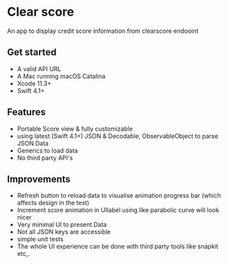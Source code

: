 # Clear score 

An app to display credit score information from clearscore endooint


## Get started 

* A valid API URL 
* A Mac running macOS Catalina
* Xcode 11.3+
* Swift 4.1+


## Features 
* Portable Score view & fully customizable
* using latest (Swift 4.1+) JSON & Decodable, ObservableObject to parse JSON Data
* Generics to load data
* No third party API's

## Improvements 
* Refresh button to reload data to visualise animation progress bar (which affects design in the test)
* Increment score animation in UIlabel using like parabolic curve will look nicer 
* Very minimal UI to present Data 
* Not all JSON keys are accessible 
* simple unit tests
* The whole UI experience can be done with third party tools like snapkit etc,.


